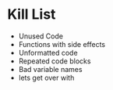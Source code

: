 Kill List
=========
* Unused Code
* Functions with side effects
* Unformatted code
* Repeated code blocks
* Bad variable names
* lets get over with
